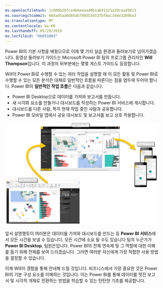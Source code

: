 ```yaml
---
ms.openlocfilehash: 1c000b2bfce4b6eeaa40b1a641321a20cea49d13
ms.sourcegitcommit: 60dad5aa0d85db790553e537bf8ac34ee3289ba3
ms.translationtype: MT
ms.contentlocale: ko-KR
ms.lasthandoff: 05/29/2019
ms.locfileid: "66051083"
---
```

Power BI의 기본 사항을 배웠으므로 이제 몇 가지 실습 환경과 둘러보기로 넘어가겠습니다. 동영상 둘러보기 가이드는 Microsoft Power BI 팀의 프로그램 관리자인 **Will Thompson**입니다. 이 과정의 뒤부분에는 몇몇 게스트 가이드도 등장합니다.

Will이 Power BI로 수행할 수 있는 여러 작업을 설명할 때 이 모든 활동 및 Power BI로 수행할 수 있는 모든 분석은 대체로 일반적인 흐름을 따른다는 점을 염두에 두어야 합니다. Power BI의 **일반적인 작업 흐름**은 다음과 같습니다.

* Power BI Desktop으로 데이터를 가져와 보고서를 만듭니다.
* 새 시각화 요소를 만들거나 대시보드를 작성하는 Power BI 서비스에 게시합니다.
* 대시보드를 다른 사람, 특히 현재 작업 중인 사람과 공유합니다.
* Power BI 모바일 앱에서 공유 대시보드 및 보고서를 보고 상호 작용합니다.

![](media/0-1-intro-using-power-bi/c0a1_1.png)

앞서 설명했듯이 여러분은 데이터를 가져와 대시보드를 만드는 등 **Power BI 서비스**에서 모든 시간을 보낼 수 있습니다. 모든 시간에 소요 될 수도 있습니다 팀의 누군가가 **Power BI Desktop**, 팀원은입니다. Power BI의 전체 연속체 및 그 역할에 대한 이해를 돕기 위해 전체를 보여 드리겠습니다. 그러면 여러분 자신에게 가장 적합한 사용 방법을 결정할 수 있습니다.

이제 Will이 경험을 통해 안내해 드릴 것입니다. 비즈니스에서 가장 중요한 것은 Power BI의 기본 구성 요소를 이해하는 것입니다. 이는 Power BI를 통해 데이터를 멋진 보고서 및 시각적 개체로 전환하는 방법을 학습할 수 있는 탄탄한 기초를 제공합니다.

